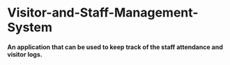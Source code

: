 # Visitor-and-Staff-Management-System
<h4>An application that can be used to keep track of the staff attendance and visitor logs.</h4>
